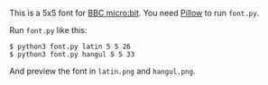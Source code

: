 This is a 5x5 font for [BBC micro:bit](https://microbit.org/).
You need [Pillow](https://python-pillow.org/) to run `font.py`.

Run `font.py` like this:

```
$ python3 font.py latin 5 5 26
$ python3 font.py hangul 5 5 33
```

And preview the font in `latin.png` and `hangul.png`.
